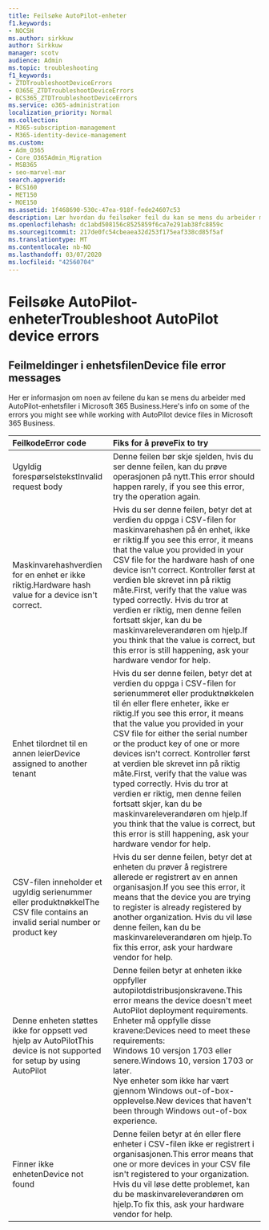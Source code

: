 ```yaml
---
title: Feilsøke AutoPilot-enheter
f1.keywords:
- NOCSH
ms.author: sirkkuw
author: Sirkkuw
manager: scotv
audience: Admin
ms.topic: troubleshooting
f1_keywords:
- ZTDTroubleshootDeviceErrors
- O365E_ZTDTroubleshootDeviceErrors
- BCS365_ZTDTroubleshootDeviceErrors
ms.service: o365-administration
localization_priority: Normal
ms.collection:
- M365-subscription-management
- M365-identity-device-management
ms.custom:
- Adm_O365
- Core_O365Admin_Migration
- MSB365
- seo-marvel-mar
search.appverid:
- BCS160
- MET150
- MOE150
ms.assetid: 1f468690-530c-47ea-918f-fede24607c53
description: Lær hvordan du feilsøker feil du kan se mens du arbeider med AutoPilot-enhetsfiler i Microsoft 365 Business.
ms.openlocfilehash: dc1abd508156c8525859f6ca7e291ab38fc8859c
ms.sourcegitcommit: 217de0fc54cbeaea32d253f175eaf338cd85f5af
ms.translationtype: MT
ms.contentlocale: nb-NO
ms.lasthandoff: 03/07/2020
ms.locfileid: "42560704"
---
```

# <a name="troubleshoot-autopilot-device-errors"></a><span data-ttu-id="fa08c-103">Feilsøke AutoPilot-enheter</span><span class="sxs-lookup"><span data-stu-id="fa08c-103">Troubleshoot AutoPilot device errors</span></span>

## <a name="device-file-error-messages"></a><span data-ttu-id="fa08c-104">Feilmeldinger i enhetsfilen</span><span class="sxs-lookup"><span data-stu-id="fa08c-104">Device file error messages</span></span>

<span data-ttu-id="fa08c-105">Her er informasjon om noen av feilene du kan se mens du arbeider med AutoPilot-enhetsfiler i Microsoft 365 Business.</span><span class="sxs-lookup"><span data-stu-id="fa08c-105">Here's info on some of the errors you might see while working with AutoPilot device files in Microsoft 365 Business.</span></span> 
  
|<span data-ttu-id="fa08c-106">**Feilkode**</span><span class="sxs-lookup"><span data-stu-id="fa08c-106">**Error code**</span></span>|<span data-ttu-id="fa08c-107">**Fiks for å prøve**</span><span class="sxs-lookup"><span data-stu-id="fa08c-107">**Fix to try**</span></span>|
|:-----|:-----|
|<span data-ttu-id="fa08c-108">Ugyldig forespørselstekst</span><span class="sxs-lookup"><span data-stu-id="fa08c-108">Invalid request body</span></span>  <br/> |<span data-ttu-id="fa08c-109">Denne feilen bør skje sjelden, hvis du ser denne feilen, kan du prøve operasjonen på nytt.</span><span class="sxs-lookup"><span data-stu-id="fa08c-109">This error should happen rarely, if you see this error, try the operation again.</span></span>  <br/> |
|<span data-ttu-id="fa08c-110">Maskinvarehashverdien for en enhet er ikke riktig.</span><span class="sxs-lookup"><span data-stu-id="fa08c-110">Hardware hash value for a device isn't correct.</span></span>  <br/> |<span data-ttu-id="fa08c-111">Hvis du ser denne feilen, betyr det at verdien du oppga i CSV-filen for maskinvarehashen på én enhet, ikke er riktig.</span><span class="sxs-lookup"><span data-stu-id="fa08c-111">If you see this error, it means that the value you provided in your CSV file for the hardware hash of one device isn't correct.</span></span> <span data-ttu-id="fa08c-112">Kontroller først at verdien ble skrevet inn på riktig måte.</span><span class="sxs-lookup"><span data-stu-id="fa08c-112">First, verify that the value was typed correctly.</span></span> <span data-ttu-id="fa08c-113">Hvis du tror at verdien er riktig, men denne feilen fortsatt skjer, kan du be maskinvareleverandøren om hjelp.</span><span class="sxs-lookup"><span data-stu-id="fa08c-113">If you think that the value is correct, but this error is still happening, ask your hardware vendor for help.</span></span>  <br/> |
|<span data-ttu-id="fa08c-114">Enhet tilordnet til en annen leier</span><span class="sxs-lookup"><span data-stu-id="fa08c-114">Device assigned to another tenant</span></span>  <br/> |<span data-ttu-id="fa08c-115">Hvis du ser denne feilen, betyr det at verdien du oppga i CSV-filen for serienummeret eller produktnøkkelen til én eller flere enheter, ikke er riktig.</span><span class="sxs-lookup"><span data-stu-id="fa08c-115">If you see this error, it means that the value you provided in your CSV file for either the serial number or the product key of one or more devices isn't correct.</span></span> <span data-ttu-id="fa08c-116">Kontroller først at verdien ble skrevet inn på riktig måte.</span><span class="sxs-lookup"><span data-stu-id="fa08c-116">First, verify that the value was typed correctly.</span></span> <span data-ttu-id="fa08c-117">Hvis du tror at verdien er riktig, men denne feilen fortsatt skjer, kan du be maskinvareleverandøren om hjelp.</span><span class="sxs-lookup"><span data-stu-id="fa08c-117">If you think that the value is correct, but this error is still happening, ask your hardware vendor for help.</span></span>  <br/> |
|<span data-ttu-id="fa08c-118">CSV-filen inneholder et ugyldig serienummer eller produktnøkkel</span><span class="sxs-lookup"><span data-stu-id="fa08c-118">The CSV file contains an invalid serial number or product key</span></span>  <br/> |<span data-ttu-id="fa08c-119">Hvis du ser denne feilen, betyr det at enheten du prøver å registrere allerede er registrert av en annen organisasjon.</span><span class="sxs-lookup"><span data-stu-id="fa08c-119">If you see this error, it means that the device you are trying to register is already registered by another organization.</span></span> <span data-ttu-id="fa08c-120">Hvis du vil løse denne feilen, kan du be maskinvareleverandøren om hjelp.</span><span class="sxs-lookup"><span data-stu-id="fa08c-120">To fix this error, ask your hardware vendor for help.</span></span>  <br/> |
|<span data-ttu-id="fa08c-121">Denne enheten støttes ikke for oppsett ved hjelp av AutoPilot</span><span class="sxs-lookup"><span data-stu-id="fa08c-121">This device is not supported for setup by using AutoPilot</span></span>  <br/> | <span data-ttu-id="fa08c-122">Denne feilen betyr at enheten ikke oppfyller autopilotdistribusjonskravene.</span><span class="sxs-lookup"><span data-stu-id="fa08c-122">This error means the device doesn't meet AutoPilot deployment requirements.</span></span> <span data-ttu-id="fa08c-123">Enheter må oppfylle disse kravene:</span><span class="sxs-lookup"><span data-stu-id="fa08c-123">Devices need to meet these requirements:</span></span>  <br/>  <span data-ttu-id="fa08c-124">Windows 10 versjon 1703 eller senere.</span><span class="sxs-lookup"><span data-stu-id="fa08c-124">Windows 10, version 1703 or later.</span></span>  <br/>  <span data-ttu-id="fa08c-125">Nye enheter som ikke har vært gjennom Windows out-of-box-opplevelse.</span><span class="sxs-lookup"><span data-stu-id="fa08c-125">New devices that haven't been through Windows out-of-box experience.</span></span>  <br/> |
|<span data-ttu-id="fa08c-126">Finner ikke enheten</span><span class="sxs-lookup"><span data-stu-id="fa08c-126">Device not found</span></span>  <br/> |<span data-ttu-id="fa08c-127">Denne feilen betyr at én eller flere enheter i CSV-filen ikke er registrert i organisasjonen.</span><span class="sxs-lookup"><span data-stu-id="fa08c-127">This error means that one or more devices in your CSV file isn't registered to your organization.</span></span> <span data-ttu-id="fa08c-128">Hvis du vil løse dette problemet, kan du be maskinvareleverandøren om hjelp.</span><span class="sxs-lookup"><span data-stu-id="fa08c-128">To fix this, ask your hardware vendor for help.</span></span>  <br/> |
